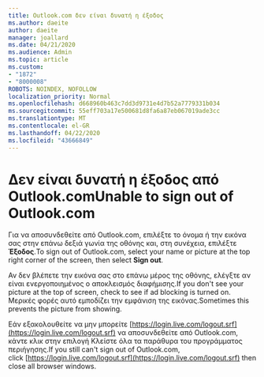 ```yaml
---
title: Outlook.com δεν είναι δυνατή η έξοδος
ms.author: daeite
author: daeite
manager: joallard
ms.date: 04/21/2020
ms.audience: Admin
ms.topic: article
ms.custom:
- "1872"
- "8000008"
ROBOTS: NOINDEX, NOFOLLOW
localization_priority: Normal
ms.openlocfilehash: d668960b463c7dd3d9731e4d7b52a7779331b034
ms.sourcegitcommit: 55eff703a17e500681d8fa6a87eb067019ade3cc
ms.translationtype: MT
ms.contentlocale: el-GR
ms.lasthandoff: 04/22/2020
ms.locfileid: "43666849"
---
```

# <a name="unable-to-sign-out-of-outlookcom"></a><span data-ttu-id="3076c-102">Δεν είναι δυνατή η έξοδος από Outlook.com</span><span class="sxs-lookup"><span data-stu-id="3076c-102">Unable to sign out of Outlook.com</span></span>

<span data-ttu-id="3076c-103">Για να αποσυνδεθείτε από Outlook.com, επιλέξτε το όνομα ή την εικόνα σας στην επάνω δεξιά γωνία της οθόνης και, στη συνέχεια, επιλέξτε **Έξοδος**.</span><span class="sxs-lookup"><span data-stu-id="3076c-103">To sign out of Outlook.com, select your name or picture at the top right corner of the screen, then select **Sign out**.</span></span>

<span data-ttu-id="3076c-104">Αν δεν βλέπετε την εικόνα σας στο επάνω μέρος της οθόνης, ελέγξτε αν είναι ενεργοποιημένος ο αποκλεισμός διαφήμισης.</span><span class="sxs-lookup"><span data-stu-id="3076c-104">If you don't see your picture at the top of screen, check to see if ad blocking is turned on.</span></span> <span data-ttu-id="3076c-105">Μερικές φορές αυτό εμποδίζει την εμφάνιση της εικόνας.</span><span class="sxs-lookup"><span data-stu-id="3076c-105">Sometimes this prevents the picture from showing.</span></span>

<span data-ttu-id="3076c-106">Εάν εξακολουθείτε να μην μπορείτε [https://login.live.com/logout.srf](https://login.live.com/logout.srf) να αποσυνδεθείτε από Outlook.com, κάντε κλικ στην επιλογή Κλείστε όλα τα παράθυρα του προγράμματος περιήγησης.</span><span class="sxs-lookup"><span data-stu-id="3076c-106">If you still can't sign out of Outlook.com, click [https://login.live.com/logout.srf](https://login.live.com/logout.srf) then close all browser windows.</span></span>